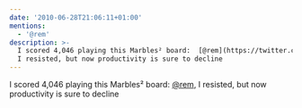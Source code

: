 ```yaml
---
date: '2010-06-28T21:06:11+01:00'
mentions:
  - '@rem'
description: >-
  I scored 4,046 playing this Marbles² board:  [@rem](https://twitter.com/@rem),
  I resisted, but now productivity is sure to decline
---
```

I scored 4,046 playing this Marbles² board:  [@rem](https://twitter.com/@rem), I resisted, but now productivity is sure to decline
